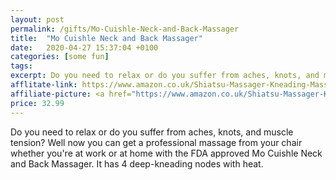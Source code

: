 ```yaml
---
layout: post
permalink: /gifts/Mo-Cuishle-Neck-and-Back-Massager
title:  "Mo Cuishle Neck and Back Massager"
date:   2020-04-27 15:37:04 +0100
categories: [some fun]
tags:
excerpt: Do you need to relax or do you suffer from aches, knots, and muscle tension? Well now you can get a professional massage from your chair whether you're at work or at home with the FDA approved Mo Cuishle Neck and Back Massager. It has 4 deep-kneading nodes with heat.
afflitate-link: https://www.amazon.co.uk/Shiatsu-Massager-Kneading-Massage-Shoulder/dp/B07RDNM9SJ/ref=as_li_ss_tl?dchild=1&keywords=gifts+for+him&qid=1587738184&sr=8-5&linkCode=ll1&tag=jeleero-21&linkId=7727bb2ce27a902a458884e2a39f48c8
affiliate-picture: <a href="https://www.amazon.co.uk/Shiatsu-Massager-Kneading-Massage-Shoulder/dp/B07RDNM9SJ/ref=as_li_ss_il?dchild=1&keywords=gifts+for+him&qid=1587738184&sr=8-5&linkCode=li3&tag=jeleero-21&linkId=8d3896a9d705b13e298d4b3fc277c3d9" target="_blank"><img border="0" src="//ws-eu.amazon-adsystem.com/widgets/q?_encoding=UTF8&ASIN=B07RDNM9SJ&Format=_SL250_&ID=AsinImage&MarketPlace=GB&ServiceVersion=20070822&WS=1&tag=jeleero-21" ></a><img src="https://ir-uk.amazon-adsystem.com/e/ir?t=jeleero-21&l=li3&o=2&a=B07RDNM9SJ" width="1" height="1" border="0" alt="" style="border:none !important; margin:0px !important;" />
price: 32.99
---
```

Do you need to relax or do you suffer from aches, knots, and muscle tension? Well now you can get a professional massage from your chair whether you're at work or at home with the FDA approved Mo Cuishle Neck and Back Massager. It has 4 deep-kneading nodes with heat.